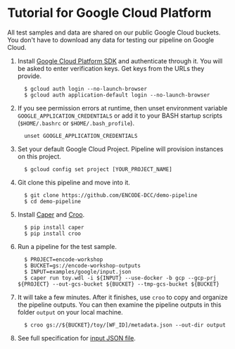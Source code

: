Tutorial for Google Cloud Platform
===================================================

All test samples and data are shared on our public Google Cloud buckets. You don't have to download any data for testing our pipeline on Google Cloud.

1. Install [Google Cloud Platform SDK](https://cloud.google.com/sdk/downloads) and authenticate through it. You will be asked to enter verification keys. Get keys from the URLs they provide.
    ```
      $ gcloud auth login --no-launch-browser
      $ gcloud auth application-default login --no-launch-browser
    ```

2. If you see permission errors at runtime, then unset environment variable `GOOGLE_APPLICATION_CREDENTIALS` or add it to your BASH startup scripts (`$HOME/.bashrc` or `$HOME/.bash_profile`).
    ```
      unset GOOGLE_APPLICATION_CREDENTIALS
    ```

3. Set your default Google Cloud Project. Pipeline will provision instances on this project.
    ```
      $ gcloud config set project [YOUR_PROJECT_NAME]
    ```

4. Git clone this pipeline and move into it.
    ```
      $ git clone https://github.com/ENCODE-DCC/demo-pipeline
      $ cd demo-pipeline
    ```

5. Install [Caper](https://github.com/ENCODE-DCC/caper/) and [Croo](https://github.com/ENCODE-DCC/croo/).
    ```
      $ pip install caper
      $ pip install croo
    ```

6. Run a pipeline for the test sample.
    ```
      $ PROJECT=encode-workshop
      $ BUCKET=gs://encode-workshop-outputs
      $ INPUT=examples/google/input.json
      $ caper run toy.wdl -i ${INPUT} --use-docker -b gcp --gcp-prj ${PROJECT} --out-gcs-bucket ${BUCKET} --tmp-gcs-bucket ${BUCKET}
    ```

7. It will take a few minutes. After it finishes, use `croo` to copy and organize the pipeline outputs. You can then examine the pipeline outputs in this folder `output` on your local machine.
    ```
      $ croo gs://${BUCKET}/toy/[WF_ID]/metadata.json --out-dir output
    ```

8. See full specification for [input JSON file](input.md).
